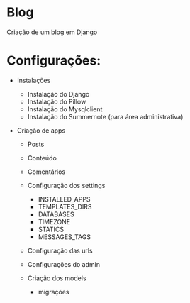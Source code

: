 # Blog
Criação de um blog em Django

# Configurações:
- Instalações
  - Instalação do Django
  - Instalação do Pillow
  - Instalação do Mysqlclient
  - Instalação do Summernote (para área administrativa)
  
- Criação de apps
  - Posts
  - Conteúdo
  - Comentários
  
  - Configuração dos settings
    - INSTALLED_APPS
    - TEMPLATES_DIRS
    - DATABASES
    - TIMEZONE
    - STATICS
    - MESSAGES_TAGS
    
  - Configuração das urls
  - Configurações do admin
  - Criação dos models
    - migrações
    
